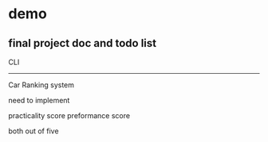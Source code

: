 # demo

final project doc and todo list
--------------------
CLI



------------------
Car Ranking system

need to implement

practicality score
preformance score

both out of five


